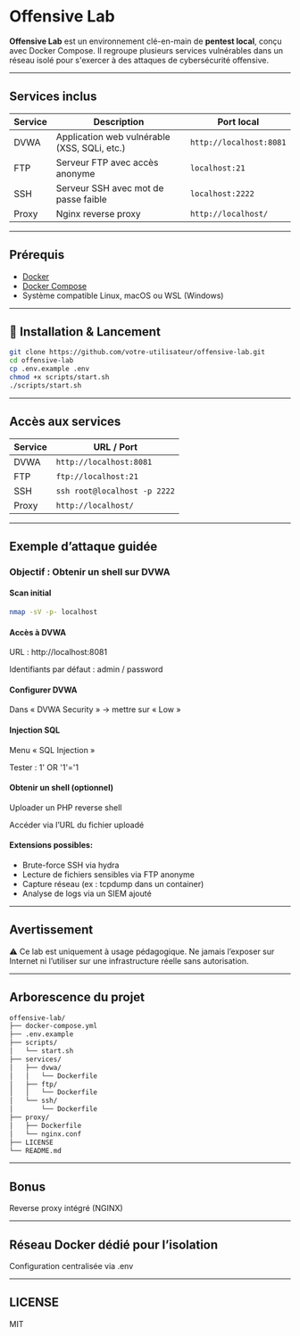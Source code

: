 # Offensive Lab

**Offensive Lab** est un environnement clé-en-main de **pentest local**, conçu avec Docker Compose. Il regroupe plusieurs services vulnérables dans un réseau isolé pour s'exercer à des attaques de cybersécurité offensive.

---

## Services inclus

| Service   | Description                                  | Port local     |
|-----------|----------------------------------------------|----------------|
| DVWA      | Application web vulnérable (XSS, SQLi, etc.) | `http://localhost:8081` |
| FTP       | Serveur FTP avec accès anonyme               | `localhost:21` |
| SSH       | Serveur SSH avec mot de passe faible         | `localhost:2222` |
| Proxy     | Nginx reverse proxy                          | `http://localhost/` |

---

## Prérequis

- [Docker](https://docs.docker.com/get-docker/)
- [Docker Compose](https://docs.docker.com/compose/install/)
- Système compatible Linux, macOS ou WSL (Windows)

---

## 🚀 Installation & Lancement

```bash
git clone https://github.com/votre-utilisateur/offensive-lab.git
cd offensive-lab
cp .env.example .env
chmod +x scripts/start.sh
./scripts/start.sh
```

---

## Accès aux services

| Service   | URL / Port    |
|-----------|----------------|
| DVWA      | `http://localhost:8081` |
| FTP       | `ftp://localhost:21` |
| SSH       | `ssh root@localhost -p 2222` |
| Proxy     | `http://localhost/` |

---

## Exemple d’attaque guidée
### Objectif : Obtenir un shell sur DVWA

#### Scan initial
```bash
nmap -sV -p- localhost
```
#### Accès à DVWA

URL : http://localhost:8081

Identifiants par défaut : admin / password

#### Configurer DVWA

Dans « DVWA Security » → mettre sur « Low »

#### Injection SQL

Menu « SQL Injection »

Tester : 1' OR '1'='1

#### Obtenir un shell (optionnel)

Uploader un PHP reverse shell

Accéder via l’URL du fichier uploadé

#### Extensions possibles:

- Brute-force SSH via hydra
- Lecture de fichiers sensibles via FTP anonyme
- Capture réseau (ex : tcpdump dans un container)
- Analyse de logs via un SIEM ajouté

---

## Avertissement

⚠️ Ce lab est uniquement à usage pédagogique. Ne jamais l’exposer sur Internet ni l’utiliser sur une infrastructure réelle sans autorisation.

---

## Arborescence du projet

```bash
offensive-lab/
├── docker-compose.yml
├── .env.example
├── scripts/
│   └── start.sh
├── services/
│   ├── dvwa/
│   │   └── Dockerfile
│   ├── ftp/
│   │   └── Dockerfile
│   └── ssh/
│       └── Dockerfile
├── proxy/
│   ├── Dockerfile
│   └── nginx.conf
├── LICENSE
└── README.md
```
---

## Bonus

Reverse proxy intégré (NGINX)

---

## Réseau Docker dédié pour l’isolation

Configuration centralisée via .env

---

## LICENSE

MIT
